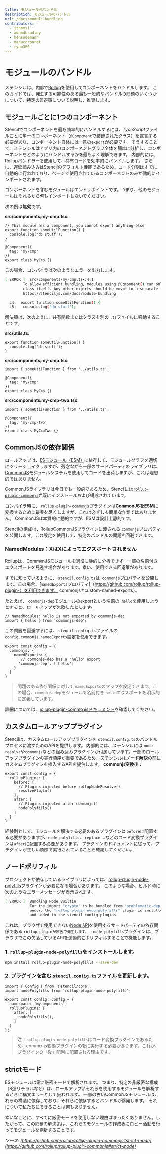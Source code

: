 ```yaml
---
title: モジュールのバンドル
description: モジュールのバンドル
url: /docs/module-bundling
contributors:
  - jthoms1
  - adamdbradley
  - kensodemann
  - manucorporat
  - ryan3E0
---
```


# モジュールのバンドル

ステンシルは、内部で[Rollup](https://rollupjs.org/guide/en/)を使用してコンポーネントをバンドルします。 このガイドでは、発生する可能性のある最も一般的なバンドルの問題のいくつかについて、特定の回避策について説明し、推奨します。

## モジュールごとに1つのコンポーネント

Stencilでコンポーネントを最も効率的にバンドルするには、*TypeScript*ファイルごとに単一のコンポーネント（`@Component`で装飾されたクラス）を宣言する必要があり、コンポーネント自体には一意の`export`が必要です。 そうすることで、ステンシルはアプリ内のコンポーネントグラフ全体を簡単に分析し、コンポーネントをどのようにバンドルするかを最もよく理解できます。 内部的には、Rollupバンドラーを使用して、共有コードを効率的にバンドルします。 さらに、遅延読み込みはStencilのデフォルト機能であるため、コード分割はすでに自動的に行われており、ページで使用されているコンポーネントのみが動的にインポートされます。

コンポーネントを含むモジュールはエントリポイントです。つまり、他のモジュールはそれらから何もインポートしないでください。

次の例は**無効**です。

**src/components/my-cmp.tsx:**
```tsx
// This module has a component, you cannot export anything else
export function someUtilFunction() {
  console.log('do stuff');
}

@Component({
  tag: 'my-cmp'
})
export class MyCmp {}
```

この場合、コンパイラは次のようなエラーを出力します。

```bash
[ ERROR ]  src/components/my-cmp.tsx:4:1
        To allow efficient bundling, modules using @Component() can only have a single export which is the component
        class itself. Any other exports should be moved to a separate file. For further information check out:
        https://stenciljs.com/docs/module-bundling

  L4:  export function someUtilFunction() {
  L5:   console.log('do stuff');
```

解決策は、次のように、共有関数またはクラスを別の `.ts`ファイルに移動することです。

**src/utils.ts:**
```tsx
export function someUtilFunction() {
  console.log('do stuff');
}
```

**src/components/my-cmp.tsx:**
```tsx
import { someUtilFunction } from '../utils.ts';

@Component({
  tag: 'my-cmp'
})
export class MyCmp {}
```

**src/components/my-cmp-two.tsx:**

```tsx
import { someUtilFunction } from '../utils.ts';

@Component({
  tag: 'my-cmp-two'
})
export class MyCmpTwo {}
```


## CommonJSの依存関係

ロールアップは、[ESモジュール（ESM）](https://hacks.mozilla.org/2018/03/es-modules-a-cartoon-deep-dive/)に依存して、モジュールグラフを適切にツリーシェイクしますが、残念ながら一部のサードパーティのライブラリは、[CommonJS](https://requirejs.org/docs/commonjs.html)モジュールシステムを使用してコードを出荷しますが、これは理想的ではありません。

CommonJSライブラリは今日でも一般的であるため、Stencilには[`rollup-plugin-commonjs`](https://github.com/rollup/rollup-plugin-commonjs)が既にインストールおよび構成されています。

コンパイラ時に、 `rollup-plugin-commonjs`プラグインは**CommonJSをESM**に変換するために最善を尽くしますが、これは必ずしも簡単な作業ではありません。 CommonJSは本質的に動的ですが、ESMは設計上静的です。

Stencilの構成は、RollupCommonJSプラグインに渡される `commonjs`プロパティを公開します。この設定を使用して、特定のバンドルの問題を回避できます。

### NamedModules：XはXによってエクスポートされません

Rollupは、CommonJSモジュールを適切に静的に分析できず、一部の名前付きエクスポートを見逃す場合があります。幸い、使用できる回避策があります。

すでに知っているように、 `stencil.config.ts`は` commonjs`プロパティを公開します。この場合、[`namedExports`プロパティ]（https://github.com/rollup/rollup-plugin-）を利用できます。 commonjs＃custom-named-exports）。

たとえば、 `commonjs-dep`モジュールのexportという名前の` hello`を使用しようとすると、ロールアップが失敗したとします。

```tsx
// NamedModules: hello is not exported by commonjs-dep
import { hello } from 'commonjs-dep';
```

この問題を回避するには、 `stencil.config.ts`ファイルの`config.commonjs.namedExports`設定を使用できます。

```tsx
export const config = {
  commonjs: {
    namedExports: {
       // commonjs-dep has a "hello" export
      'commonjs-dep': ['hello']
    }
  }
}
```

> 問題のある依存関係に対して `namedExports`のマップを設定できます。この場合、`commonjs-dep`モジュールで名前付き `hello`エクスポートを明示的に定義しています。

詳細については、[rollup-plugin-commonjsドキュメント](https://github.com/rollup/rollup-plugin-commonjs)を確認してください。


## カスタムロールアッププラグイン

Stencilは、カスタムロールアッププラグインを `stencil.config.ts`のバンドルプロセスに渡すためのAPIを提供します。 内部的には、ステンシルには `node-resolve`や`commonjs`などの組み込みプラグインが付属しています。一部のロールアッププラグインの実行順序が重要であるため、ステンシルは**ノード解決**の前にカスタムプラグインを挿入するAPIを提供します。 **commonjs変換**後：

```tsx
export const config = {
  rollupPlugins: {
    before: [
      // Plugins injected before rollupNodeResolve()
      resolvePlugin()
    ],
    after: [
      // Plugins injected after commonjs()
      nodePolyfills()
    ]
  }
}
```

経験則として、モジュールを解決する必要のあるプラグインは `before`に配置する必要がありますが、`node-polyfills`、 `replace` ...などのコード変換プラグインは`after`に配置する必要があります。 プラグインのドキュメントに従って、プラグインが正しい順序で実行されていることを確認してください。


## ノードポリフィル

プロジェクトが依存しているライブラリによっては、[rollup-plugin-node-polyfills](https://www.npmjs.com/package/rollup-plugin-node-polyfills)プラグインが必要になる場合があります。 このような場合、ビルド時に次のようなエラーメッセージが表示されます。

```bash
[ ERROR ]  Bundling Node Builtin
           For the import "crypto" to be bundled from 'problematic-dep',
           ensure the "rollup-plugin-node-polyfills" plugin is installed
           and added to the stencil config plugins.
```

これは、ブラウザで使用できない[Node API](https://nodejs.org/dist/latest-v10.x/docs/api/)を使用するサードパーティの依存関係である `rollup-pluginが原因で発生します。 -node-polyfills`プラグインは、ブラウザでこの欠落しているAPIを透過的にポリフィルすることで機能します。

### 1. `rollup-plugin-node-polyfills`をインストールします。

```bash
npm install rollup-plugin-node-polyfills --save-dev
```

### 2. プラグインを含む `stencil.config.ts`ファイルを更新します。

```tsx
import { Config } from '@stencil/core';
import nodePolyfills from 'rollup-plugin-node-polyfills';

export const config: Config = {
  namespace: 'mycomponents',
  rollupPlugins: {
    after: [
      nodePolyfills(),
    ]
  }
};
```

> 注：`rollup-plugin-node-polyfills`はコード変換プラグインであるため、commonjs変換プラグインの後に実行する必要があります。これが、プラグインの「後」配列に配置される理由です。

## strictモード

ESモジュールは常に厳密モードで解析されます。 つまり、特定の非厳密な構成（8進リテラルなど）は、ロールアップがそれらを使用するモジュールを解析するときに構文エラーとして扱われます。 一部の古いCommonJSモジュールはこれらの構造に依存しており、それらに依存するとバンドルが爆発します。 それについて私たちにできることは何もありません。

幸いなことに、すべてに厳密モードを使用しない理由はまったくありません。したがって、この問題の解決策は、これらのモジュールの作成者にロビー活動を行ってモジュールを更新することです。

*ソース: [https://github.com/rollup/rollup-plugin-commonjs#strict-mode](https://github.com/rollup/rollup-plugin-commonjs#strict-mode)*

